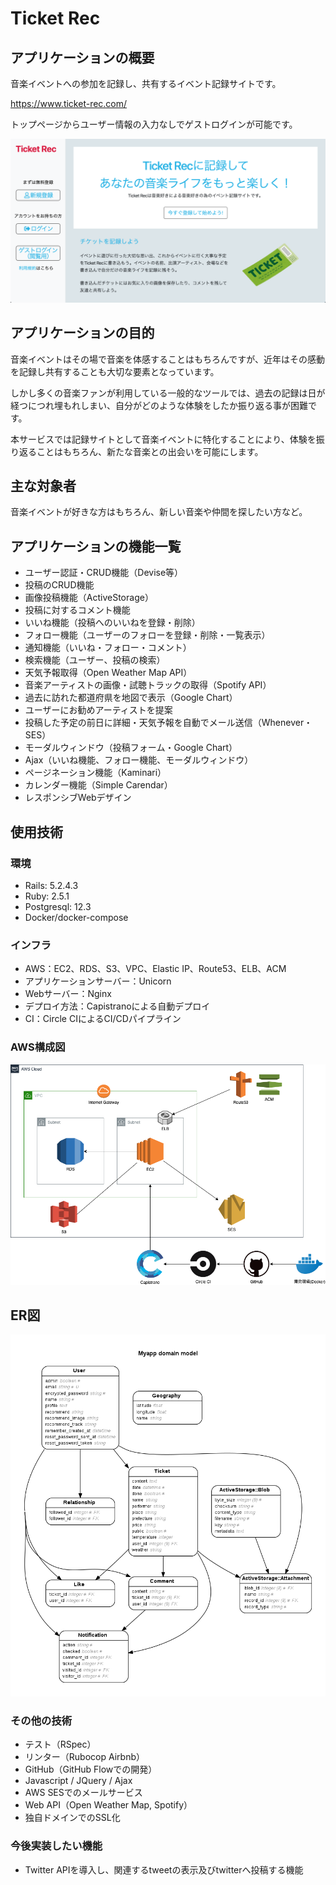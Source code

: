<h1>Ticket Rec</h1>
<h2>アプリケーションの概要</h2>
<p>音楽イベントへの参加を記録し、共有するイベント記録サイトです。</p>
<a href="https://www.ticket-rec.com/" alt="TicketRecUrl">https://www.ticket-rec.com/</a><p>トップページからユーザー情報の入力なしでゲストログインが可能です。</P>
<img src="./public/images/intro.png" title="Ticket-Rec-image">
<h2>アプリケーションの目的</h2>
<p>音楽イベントはその場で音楽を体感することはもちろんですが、近年はその感動を記録し共有することも大切な要素となっています。</p>
<p>しかし多くの音楽ファンが利用している一般的なツールでは、過去の記録は日が経つにつれ埋もれしまい、自分がどのような体験をしたか振り返る事が困難です。</p>
本サービスでは記録サイトとして音楽イベントに特化することにより、体験を振り返ることはもちろん、新たな音楽との出会いを可能にします。
<h2>主な対象者</h2>
音楽イベントが好きな方はもちろん、新しい音楽や仲間を探したい方など。
<h2>アプリケーションの機能一覧</h2>
<ul>
  <li>ユーザー認証・CRUD機能（Devise等）</li>
  <li>投稿のCRUD機能</li>
  <li>画像投稿機能（ActiveStorage）</li>
  <li>投稿に対するコメント機能</li>
  <li>いいね機能（投稿へのいいねを登録・削除）</li>
  <li>フォロー機能（ユーザーのフォローを登録・削除・一覧表示）</li>
  <li>通知機能（いいね・フォロー・コメント）</li>
  <li>検索機能（ユーザー、投稿の検索）</li>
  <li>天気予報取得（Open Weather Map API）</li>
  <li>音楽アーティストの画像・試聴トラックの取得（Spotify API）</li>
  <li>過去に訪れた都道府県を地図で表示（Google Chart）</li>
  <li>ユーザーにお勧めアーティストを提案</li>
  <li>投稿した予定の前日に詳細・天気予報を自動でメール送信（Whenever・SES）</li>
  <li>モーダルウィンドウ（投稿フォーム・Google Chart）</li>
  <li>Ajax（いいね機能、フォロー機能、モーダルウィンドウ）</li>
  <li>ページネーション機能（Kaminari）</li>
  <li>カレンダー機能（Simple Carendar）</li>
  <li>レスポンシブWebデザイン</li>
</ul>
<h2>使用技術</h2>
<h3>環境</h3>
<ul>
  <li>Rails: 5.2.4.3</li>
  <li>Ruby: 2.5.1</li>
  <li>Postgresql: 12.3</li>
  <li>Docker/docker-compose</li>
</ul>
<h3>インフラ</h3>
<ul>
  <li>AWS：EC2、RDS、S3、VPC、Elastic IP、Route53、ELB、ACM</li>
  <li>アプリケーションサーバー：Unicorn</li>
  <li>Webサーバー：Nginx</li>
  <li>デプロイ方法：Capistranoによる自動デプロイ</li>
  <li>CI：Circle CIによるCI/CDパイプライン</li>
</ul>
<h3>AWS構成図</h3>
<img src="./public/images/aws_diagram.png" title="aws-diagram">
<h2>ER図</h2>
<img src="./public/images/erd.png" title="er">
<h3>その他の技術</h3>
<ul>
  <li>テスト（RSpec）</li>
  <li>リンター（Rubocop Airbnb）</li>
  <li>GitHub（GitHub Flowでの開発）</li>
  <li>Javascript / JQuery / Ajax</li>
  <li>AWS SESでのメールサービス</li>
  <li>Web API（Open Weather Map, Spotify）</li>
  <li>独自ドメインでのSSL化</li>
</ul>
<h3>今後実装したい機能</h3>
<ul>
  <li>Twitter APIを導入し、関連するtweetの表示及びtwitterへ投稿する機能</li>
</ul>

